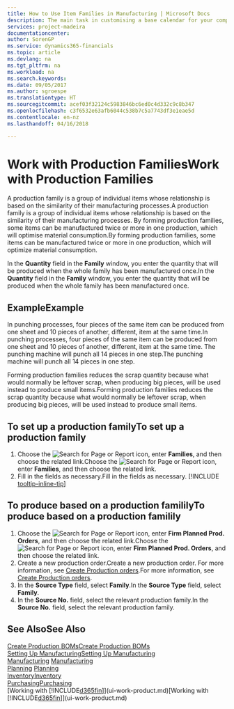 ```yaml
---
title: How to Use Item Families in Manufacturing | Microsoft Docs
description: The main task in customising a base calendar for your company, or one of its business partners, is to enter any changes to working and nonworking day status.
services: project-madeira
documentationcenter: 
author: SorenGP
ms.service: dynamics365-financials
ms.topic: article
ms.devlang: na
ms.tgt_pltfrm: na
ms.workload: na
ms.search.keywords: 
ms.date: 09/05/2017
ms.author: sgroespe
ms.translationtype: HT
ms.sourcegitcommit: acef03f32124c5983846bc6ed0c4d332c9c8b347
ms.openlocfilehash: c3f6532e63afb6044c538b7c5a7743df3e1eae5d
ms.contentlocale: en-nz
ms.lasthandoff: 04/16/2018

---
```

# <a name="work-with-production-families"></a><span data-ttu-id="751c2-103">Work with Production Families</span><span class="sxs-lookup"><span data-stu-id="751c2-103">Work with Production Families</span></span>
<span data-ttu-id="751c2-104">A production family is a group of individual items whose relationship is based on the similarity of their manufacturing processes.</span><span class="sxs-lookup"><span data-stu-id="751c2-104">A production family is a group of individual items whose relationship is based on the similarity of their manufacturing processes.</span></span> <span data-ttu-id="751c2-105">By forming production families, some items can be manufactured twice or more in one production, which will optimise material consumption.</span><span class="sxs-lookup"><span data-stu-id="751c2-105">By forming production families, some items can be manufactured twice or more in one production, which will optimize material consumption.</span></span>

<span data-ttu-id="751c2-106">In the **Quantity** field in the **Family** window, you enter the quantity that will be produced when the whole family has been manufactured once.</span><span class="sxs-lookup"><span data-stu-id="751c2-106">In the **Quantity** field in the **Family** window, you enter the quantity that will be produced when the whole family has been manufactured once.</span></span>

## <a name="example"></a><span data-ttu-id="751c2-107">Example</span><span class="sxs-lookup"><span data-stu-id="751c2-107">Example</span></span>
<span data-ttu-id="751c2-108">In punching processes, four pieces of the same item can be produced from one sheet and 10 pieces of another, different, item at the same time.</span><span class="sxs-lookup"><span data-stu-id="751c2-108">In punching processes, four pieces of the same item can be produced from one sheet and 10 pieces of another, different, item at the same time.</span></span> <span data-ttu-id="751c2-109">The punching machine will punch all 14 pieces in one step.</span><span class="sxs-lookup"><span data-stu-id="751c2-109">The punching machine will punch all 14 pieces in one step.</span></span>

<span data-ttu-id="751c2-110">Forming production families reduces the scrap quantity because what would normally be leftover scrap, when producing big pieces, will be used instead to produce small items.</span><span class="sxs-lookup"><span data-stu-id="751c2-110">Forming production families reduces the scrap quantity because what would normally be leftover scrap, when producing big pieces, will be used instead to produce small items.</span></span>

## <a name="to-set-up-a-production-family"></a><span data-ttu-id="751c2-111">To set up a production family</span><span class="sxs-lookup"><span data-stu-id="751c2-111">To set up a production family</span></span>
1. <span data-ttu-id="751c2-112">Choose the ![Search for Page or Report](media/ui-search/search_small.png "Search for Page or Report icon") icon, enter **Families**, and then choose the related link.</span><span class="sxs-lookup"><span data-stu-id="751c2-112">Choose the ![Search for Page or Report](media/ui-search/search_small.png "Search for Page or Report icon") icon, enter **Families**, and then choose the related link.</span></span>
2. <span data-ttu-id="751c2-113">Fill in the fields as necessary.</span><span class="sxs-lookup"><span data-stu-id="751c2-113">Fill in the fields as necessary.</span></span> [!INCLUDE [tooltip-inline-tip](includes/tooltip-inline-tip_md.md)]

## <a name="to-produce-based-on-a-production-familily"></a><span data-ttu-id="751c2-114">To produce based on a production familily</span><span class="sxs-lookup"><span data-stu-id="751c2-114">To produce based on a production familily</span></span>
1. <span data-ttu-id="751c2-115">Choose the ![Search for Page or Report](media/ui-search/search_small.png "Search for Page or Report icon") icon, enter **Firm Planned Prod. Orders**, and then choose the related link.</span><span class="sxs-lookup"><span data-stu-id="751c2-115">Choose the ![Search for Page or Report](media/ui-search/search_small.png "Search for Page or Report icon") icon, enter **Firm Planned Prod. Orders**, and then choose the related link.</span></span>
2. <span data-ttu-id="751c2-116">Create a new production order.</span><span class="sxs-lookup"><span data-stu-id="751c2-116">Create a new production order.</span></span> <span data-ttu-id="751c2-117">For more information, see [Create Production orders](production-how-to-create-production-orders.md).</span><span class="sxs-lookup"><span data-stu-id="751c2-117">For more information, see [Create Production orders](production-how-to-create-production-orders.md).</span></span>
3. <span data-ttu-id="751c2-118">In the **Source Type** field, select **Family**.</span><span class="sxs-lookup"><span data-stu-id="751c2-118">In the **Source Type** field, select **Family**.</span></span>  
4. <span data-ttu-id="751c2-119">In the **Source No.** field, select the relevant production family.</span><span class="sxs-lookup"><span data-stu-id="751c2-119">In the **Source No.** field, select the relevant production family.</span></span>

## <a name="see-also"></a><span data-ttu-id="751c2-120">See Also</span><span class="sxs-lookup"><span data-stu-id="751c2-120">See Also</span></span>
[<span data-ttu-id="751c2-121">Create Production BOMs</span><span class="sxs-lookup"><span data-stu-id="751c2-121">Create Production BOMs</span></span>](production-how-to-create-production-boms.md)  
[<span data-ttu-id="751c2-122">Setting Up Manufacturing</span><span class="sxs-lookup"><span data-stu-id="751c2-122">Setting Up Manufacturing</span></span>](production-configure-production-processes.md)  
<span data-ttu-id="751c2-123">[Manufacturing](production-manage-manufacturing.md)  </span><span class="sxs-lookup"><span data-stu-id="751c2-123">[Manufacturing](production-manage-manufacturing.md)  </span></span>  
<span data-ttu-id="751c2-124">[Planning](production-planning.md) </span><span class="sxs-lookup"><span data-stu-id="751c2-124">[Planning](production-planning.md) </span></span>  
[<span data-ttu-id="751c2-125">Inventory</span><span class="sxs-lookup"><span data-stu-id="751c2-125">Inventory</span></span>](inventory-manage-inventory.md)  
[<span data-ttu-id="751c2-126">Purchasing</span><span class="sxs-lookup"><span data-stu-id="751c2-126">Purchasing</span></span>](purchasing-manage-purchasing.md)  
<span data-ttu-id="751c2-127">[Working with [!INCLUDE[d365fin](includes/d365fin_md.md)]](ui-work-product.md)</span><span class="sxs-lookup"><span data-stu-id="751c2-127">[Working with [!INCLUDE[d365fin](includes/d365fin_md.md)]](ui-work-product.md)</span></span>

